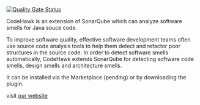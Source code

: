 [![Quality Gate Status](https://sonarcloud.io/api/project_badges/measure?project=SDPMLab_CodeHawk&metric=alert_status)](https://sonarcloud.io/dashboard?id=SDPMLab_CodeHawk)

CodeHawk is an extension of SonarQube which can analyze software smells for Java souce code. 

To improve software quality, effective software development teams often use source code analysis tools to help them detect and refactor poor structures in the source code. In order to detect software smells automatically, CodeHawk extends SonarQube for detecting software code smells, design smells and architecture smells.

It can be installed via the Marketplace (pending) or by downloading the plugin.

visit [our website](https://codehawk.org/)
